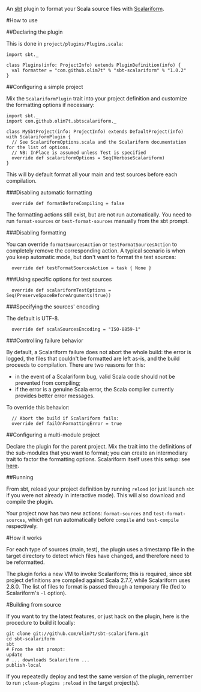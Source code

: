 An [sbt](http://code.google.com/p/simple-build-tool/) plugin to format your Scala source files with [Scalariform](http://github.com/mdr/scalariform).

#How to use

##Declaring the plugin

This is done in `project/plugins/Plugins.scala`:

	import sbt._
	
	class Plugins(info: ProjectInfo) extends PluginDefinition(info) {
	  val formatter = "com.github.olim7t" % "sbt-scalariform" % "1.0.2"
	}

##Configuring a simple project

Mix the `ScalariformPlugin` trait into your project definition and customize the formatting options if necessary:

	import sbt._
	import com.github.olim7t.sbtscalariform._
	
	class MySbtProject(info: ProjectInfo) extends DefaultProject(info) with ScalariformPlugin {
	  // See ScalariformOptions.scala and the Scalariform documentation for the list of options.
	  // NB: InPlace is assumed unless Test is specified
	  override def scalariformOptions = Seq(VerboseScalariform)
	}

This will by default format all your main and test sources before each compilation.

###Disabling automatic formatting

	  override def formatBeforeCompiling = false

The formatting actions still exist, but are not run automatically. You need to run `format-sources` or `test-format-sources` manually from the sbt prompt.

###Disabling formatting

You can override `formatSourcesAction` or `testFormatSourcesAction` to completely remove the corresponding action. A typical scenario is when you keep automatic mode, but don't want to format the test sources:

	  override def testFormatSourcesAction = task { None }

###Using specific options for test sources

	  override def scalariformTestOptions = Seq(PreserveSpaceBeforeArguments(true))

###Specifying the sources' encoding

The default is UTF-8.

	  override def scalaSourcesEncoding = "ISO-8859-1"

###Controlling failure behavior

By default, a Scalariform failure does not abort the whole build: the error is logged, the files that couldn't be formatted are left as-is, and the build proceeds to compilation. There are two reasons for this:

* in the event of a Scalariform bug, valid Scala code should not be prevented from compiling;
* if the error is a genuine Scala error, the Scala compiler currently provides better error messages.

To override this behavior:

	  // Abort the build if Scalariform fails:
	  override def failOnFormattingError = true

##Configuring a multi-module project

Declare the plugin for the parent project. Mix the trait into the definitions of the sub-modules that you want to format; you can create an intermediary trait to factor the formatting options. Scalariform itself uses this setup: see [here](http://github.com/mdr/scalariform/blob/master/project/build/Project.scala#L6).

##Running

From sbt, reload your project definition by running `reload` (or just launch `sbt` if you were not already in interactive mode). This will also download and compile the plugin.

Your project now has two new actions: `format-sources` and `test-format-sources`, which get run automatically before `compile` and `test-compile` respectively.

#How it works

For each type of sources (main, test), the plugin uses a timestamp file in the target directory to detect which files have changed, and therefore need to be reformatted.

The plugin forks a new VM to invoke Scalariform; this is required, since sbt project definitions are compiled against Scala 2.7.7, while Scalariform uses 2.8.0. The list of files to format is passed through a temporary file (fed to Scalariform's `-l` option).

#Building from source

If you want to try the latest features, or just hack on the plugin, here is the procedure to build it locally:

    git clone git://github.com/olim7t/sbt-scalariform.git
    cd sbt-scalariform
    sbt
    # From the sbt prompt:
    update
    # ... downloads Scalariform ...
    publish-local

If you repeatedly deploy and test the same version of the plugin, remember to run `;clean-plugins ;reload` in the target project(s).

